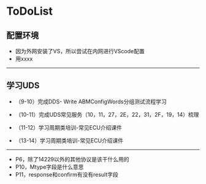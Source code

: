 # ToDoList

## 配置环境

* 因为外网安装了VS，所以尝试在内网进行VScode配置
* 用xxxx

___

## 学习UDS

* （9-10）完成DDS- Write ABMConfigWords分组测试流程学习

* （10-11）完成UDS常见服务（10，11，27，2E，22，31，2F，19，14）梳理

* （11-12）学习周期类培训-常见ECU介绍课件

* （13-14）学习周期类培训-常见ECU介绍课件

---

* P6，除了14229以外的其他协议是该干什么用的
* P10，Mtype字段是什么意思
* P11，response和confirm有没有result字段
